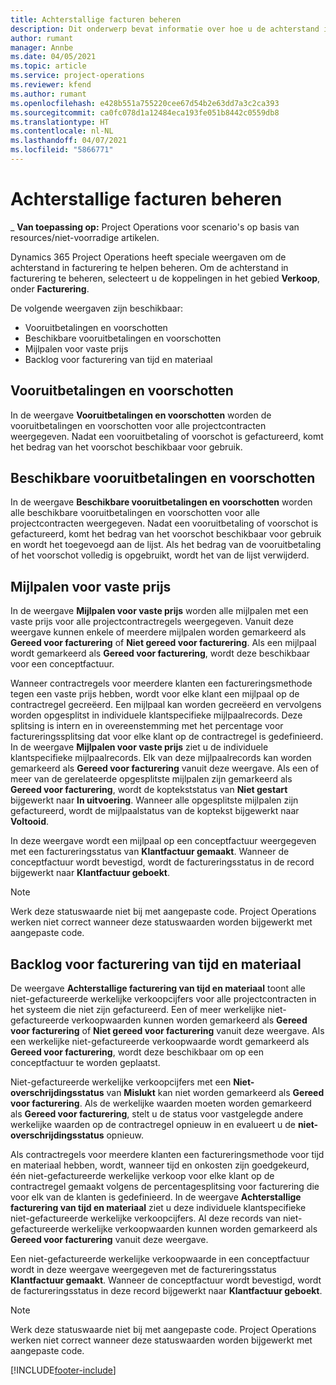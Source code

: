 ```yaml
---
title: Achterstallige facturen beheren
description: Dit onderwerp bevat informatie over hoe u de achterstand in facturering in Project Operations kunt weergeven en ermee kunt werken.
author: rumant
manager: Annbe
ms.date: 04/05/2021
ms.topic: article
ms.service: project-operations
ms.reviewer: kfend
ms.author: rumant
ms.openlocfilehash: e428b551a755220cee67d54b2e63dd7a3c2ca393
ms.sourcegitcommit: ca0fc078d1a12484eca193fe051b8442c0559db8
ms.translationtype: HT
ms.contentlocale: nl-NL
ms.lasthandoff: 04/07/2021
ms.locfileid: "5866771"
---
```

# <a name="manage-billing-backlog"></a>Achterstallige facturen beheren

_ **Van toepassing op:** Project Operations voor scenario's op basis van resources/niet-voorradige artikelen.

Dynamics 365 Project Operations heeft speciale weergaven om de achterstand in facturering te helpen beheren. Om de achterstand in facturering te beheren, selecteert u de koppelingen in het gebied **Verkoop**, onder **Facturering**. 

De volgende weergaven zijn beschikbaar:

- Vooruitbetalingen en voorschotten
- Beschikbare vooruitbetalingen en voorschotten
- Mijlpalen voor vaste prijs
- Backlog voor facturering van tijd en materiaal

## <a name="retainers-and-advances"></a>Vooruitbetalingen en voorschotten

In de weergave **Vooruitbetalingen en voorschotten** worden de vooruitbetalingen en voorschotten voor alle projectcontracten weergegeven. Nadat een vooruitbetaling of voorschot is gefactureerd, komt het bedrag van het voorschot beschikbaar voor gebruik.

## <a name="available-retainers-and-advances"></a>Beschikbare vooruitbetalingen en voorschotten

In de weergave **Beschikbare vooruitbetalingen en voorschotten** worden alle beschikbare vooruitbetalingen en voorschotten voor alle projectcontracten weergegeven. Nadat een vooruitbetaling of voorschot is gefactureerd, komt het bedrag van het voorschot beschikbaar voor gebruik en wordt het toegevoegd aan de lijst. Als het bedrag van de vooruitbetaling of het voorschot volledig is opgebruikt, wordt het van de lijst verwijderd.

## <a name="fixed-price-milestones"></a>Mijlpalen voor vaste prijs

In de weergave **Mijlpalen voor vaste prijs** worden alle mijlpalen met een vaste prijs voor alle projectcontractregels weergegeven. Vanuit deze weergave kunnen enkele of meerdere mijlpalen worden gemarkeerd als **Gereed voor facturering** of **Niet gereed voor facturering**.​ Als een mijlpaal wordt gemarkeerd als **Gereed voor facturering**, wordt deze beschikbaar voor een conceptfactuur.

Wanneer contractregels voor meerdere klanten een factureringsmethode tegen een vaste prijs hebben, wordt voor elke klant een mijlpaal op de contractregel gecreëerd. Een mijlpaal kan worden gecreëerd en vervolgens worden opgesplitst in individuele klantspecifieke mijlpaalrecords. Deze splitsing is intern en in overeenstemming met het percentage voor factureringssplitsing dat voor elke klant op de contractregel is gedefinieerd. In de weergave **Mijlpalen voor vaste prijs** ziet u de individuele klantspecifieke mijlpaalrecords. Elk van deze mijlpaalrecords kan worden gemarkeerd als **Gereed voor facturering** vanuit deze weergave. Als een of meer van de gerelateerde opgesplitste mijlpalen zijn gemarkeerd als **Gereed voor facturering**, wordt de koptekststatus van **Niet gestart** bijgewerkt naar **In uitvoering**​. Wanneer alle opgesplitste mijlpalen zijn gefactureerd, wordt de mijlpaalstatus van de koptekst bijgewerkt naar **Voltooid**​.

In deze weergave wordt een mijlpaal op een conceptfactuur weergegeven met een factureringsstatus van **Klantfactuur gemaakt**. Wanneer de conceptfactuur wordt bevestigd, wordt de factureringsstatus in de record bijgewerkt naar **Klantfactuur geboekt**. 

> [!NOTE] 
> Werk deze statuswaarde niet bij met aangepaste code. Project Operations werken niet correct wanneer deze statuswaarden worden bijgewerkt met aangepaste code.

## <a name="time-and-material-billing-backlog"></a>Backlog voor facturering van tijd en materiaal

De weergave **Achterstallige facturering van tijd en materiaal** toont alle niet-gefactureerde werkelijke verkoopcijfers voor alle projectcontracten in het systeem die niet zijn gefactureerd. Een of meer werkelijke niet-gefactureerde verkoopwaarden kunnen worden gemarkeerd als **Gereed voor facturering** of **Niet gereed voor facturering** vanuit deze weergave. Als een werkelijke niet-gefactureerde verkoopwaarde wordt gemarkeerd als **Gereed voor facturering**, wordt deze beschikbaar om op een conceptfactuur te worden geplaatst.

Niet-gefactureerde werkelijke verkoopcijfers met een **Niet-overschrijdingsstatus** van **Mislukt** kan niet worden gemarkeerd als **Gereed voor facturering**. Als de werkelijke waarden moeten worden gemarkeerd als **Gereed voor facturering**, stelt u de status voor vastgelegde andere werkelijke waarden op de contractregel opnieuw in en evalueert u de **niet-overschrijdingsstatus** opnieuw.

Als contractregels voor meerdere klanten een factureringsmethode voor tijd en materiaal hebben, wordt, wanneer tijd en onkosten zijn goedgekeurd, één niet-gefactureerde werkelijke verkoop voor elke klant op de contractregel gemaakt volgens de percentagesplitsing voor facturering die voor elk van de klanten is gedefinieerd. In de weergave **Achterstallige facturering van tijd en materiaal** ziet u deze individuele klantspecifieke niet-gefactureerde werkelijke verkoopcijfers. Al deze records van niet-gefactureerde werkelijke verkoopwaarden kunnen worden gemarkeerd als **Gereed voor facturering** vanuit deze weergave.

Een niet-gefactureerde werkelijke verkoopwaarde in een conceptfactuur wordt in deze weergave weergegeven met de factureringsstatus **Klantfactuur gemaakt**​. Wanneer de conceptfactuur wordt bevestigd, wordt de factureringsstatus in deze record bijgewerkt naar **Klantfactuur geboekt**. 

> [!NOTE] 
> Werk deze statuswaarde niet bij met aangepaste code. Project Operations werken niet correct wanneer deze statuswaarden worden bijgewerkt met aangepaste code.


[!INCLUDE[footer-include](../includes/footer-banner.md)]
